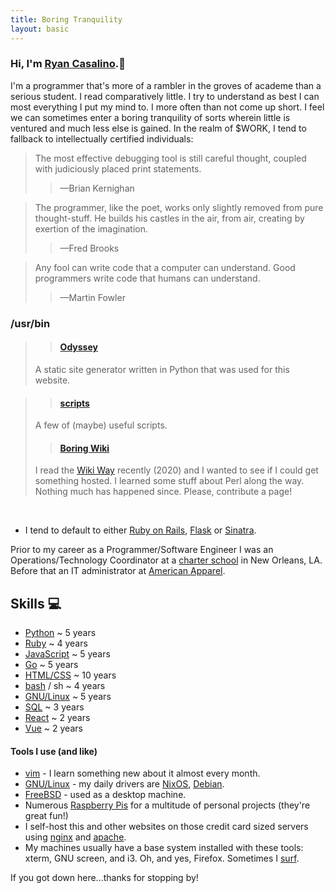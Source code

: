```yaml
---
title: Boring Tranquility
layout: basic
---
```


### Hi, I'm <a href="mailto:ryan@boringtranquility.io" rel="me">Ryan Casalino</a>.<span>&#128406;</span> 
I'm a programmer that's more of a rambler in the groves of academe than a serious student. I read comparatively little. I try to understand as best I can most everything I put my mind to. I more often than not come up short. I feel we can sometimes enter a boring tranquility of sorts wherein little is ventured and much less else is gained. In the realm of $WORK, I tend to fallback to intellectually certified individuals:

> The most effective debugging tool is still careful thought, coupled with judiciously placed print statements. 
>> <span>&mdash;</span>Brian Kernighan

> The programmer, like the poet, works only slightly removed from pure thought-stuff. He builds his castles in the air, from air, creating by exertion of the imagination.
>> <span>&mdash;</span>Fred Brooks

> Any fool can write code that a computer can understand. Good programmers write code that humans can understand.
>> <span>&mdash;</span>Martin Fowler

### /usr/bin
>> #### [Odyssey](https://git.sr.ht/~rjpcasalino/odyssey)
>
> A static site generator written in Python that was used for this website. 

>> #### [scripts](https://github.com/rjpcasalino/Shangri-La/tree/master/bash/bin)
>
> A few of (maybe) useful scripts.
>> #### [Boring Wiki](https://wiki.boringtranquility.io)
> 
> I read the [Wiki Way](http://wiki.org/wiki.cgi?WikiWay) recently (2020) and I wanted to see if I could get something hosted. I learned some stuff about Perl along the way. Nothing much has happened since. Please, contribute a page! 

<br>

- I tend to default to either [Ruby on Rails](https://rubyonrails.org/), [Flask](https://flask.palletsprojects.com/en/1.1.x/) or [Sinatra](http://sinatrarb.com/).

Prior to my career as a Programmer/Software Engineer I was an Operations/Technology Coordinator at a [charter school](https://crescentcityschools.org/en/home/) in New Orleans, LA. Before that an IT administrator at [American Apparel](https://en.wikipedia.org/wiki/American_Apparel).

## Skills <span>&#128187;</span>
* [Python](https://www.python.org/) ~ 5 years
* [Ruby](https://www.ruby-lang.org/en/) ~ 4 years
* [JavaScript](https://www.ecma-international.org/) ~ 5 years
* [Go](https://golang.org/) ~ 5 years
* [HTML/CSS](https://developer.mozilla.org/en-US/) ~ 10 years
* [bash](https://www.gnu.org/software/bash/) / sh ~ 4 years
* [GNU/Linux](https://www.gnu.org/) ~ 5 years
* [SQL](https://en.wikipedia.org/wiki/SQL) ~ 3 years
* [React](https://reactjs.org/) ~ 2 years
* [Vue](https://vuejs.org/) ~ 2 years

#### Tools I use (and like)

- [vim](https://www.vim.org/) - I learn something new about it almost every month.
- [GNU/Linux](https://www.gnu.org/) - my daily drivers are [NixOS](https://nixos.org/), [Debian](https://www.debian.org/).
- [FreeBSD](https://www.freebsd.org/) - used as a desktop machine.
- Numerous [Raspberry Pis](https://www.raspberrypi.org/) for a multitude of personal projects (they're great fun!)
- I self-host this and other websites on those credit card sized servers using [nginx](https://nginx.org/) and [apache](https://www.apache.org/).
- My machines usually have a base system installed with these tools: xterm, GNU screen, and i3. Oh, and yes, Firefox. Sometimes I [surf](https://surf.suckless.org/).

If you got down here...thanks for stopping by!
